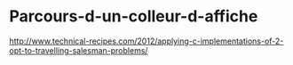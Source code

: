 # Parcours-d-un-colleur-d-affiche
http://www.technical-recipes.com/2012/applying-c-implementations-of-2-opt-to-travelling-salesman-problems/
